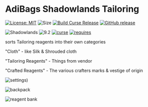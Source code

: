 # AdiBags Shadowlands Tailoring

[![License: MIT](https://img.shields.io/badge/License-MIT-yellow.svg)](https://opensource.org/licenses/MIT)
![Size](https://img.shields.io/github/repo-size/N6REJ/AdiBags_Shadowlands_Tailoring) 
[![Build Curse Release](https://github.com/N6REJ/AdiBags_Shadowlands_Tailoring/actions/workflows/action.yml/badge.svg)](https://github.com/N6REJ/AdiBags_Shadowlands_Tailoring/actions/workflows/action.yml) 
[![GitHub release](https://img.shields.io/github/release/N6REJ/AdiBags_Shadowlands_Tailoring.svg)](https://GitHub.com/N6REJ/AdiBags_Shadowlands_Tailoring/releases/)

![Shadowlands](https://img.shields.io/badge/Supports-Shadowlands-0B68D7)
![9.2](https://img.shields.io/badge/Ready_for-9.2-darkgreen)
[![curse](https://img.shields.io/badge/Curseforge_Project_ID:-446531-purple)](https://www.curseforge.com/wow/addons/adibags_shadowlands_Tailoring)
[![requires](https://img.shields.io/badge/Requires-AdiBags-brown)](https://www.curseforge.com/wow/addons/adibags)

sorts Tailoring reagents into their own categories

"Cloth" - like Silk & Shrouded cloth

"Tailoring Reagents" - Things from vendor

"Crafted Reagents" - The various crafters marks & vestige of origin

![settings](https://user-images.githubusercontent.com/1850089/139585471-e1c52878-0c36-494b-820c-d732315b60c5.png))

![backpack](https://user-images.githubusercontent.com/1850089/139585364-78377ed1-48e6-4c3a-89c6-785b5cf2dec9.png)

![reagent bank](https://user-images.githubusercontent.com/1850089/139585409-343b4d09-16c5-4d45-9eb8-b3b8ab2dfa70.png)

